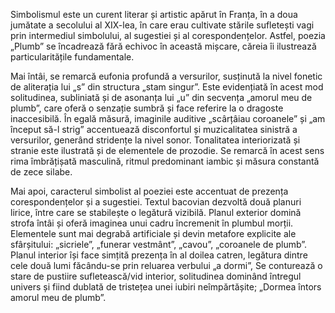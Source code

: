 Simbolismul este un curent literar și artistic apărut în Franța, în a doua jumătate a secolului al XIX-lea, în care erau cultivate stările sufletești vagi prin intermediul simbolului, al sugestiei și al corespondențelor. Astfel, poezia „Plumb” se încadrează fără echivoc în această mișcare, căreia îi ilustrează particularitățile fundamentale.

Mai întâi, se remarcă eufonia profundă a versurilor, susținută la nivel fonetic de aliterația lui „s” din structura „stam singur”. Este evidențiată în acest mod solitudinea, subliniată și de asonanța lui „u” din secvența „amorul meu de plumb”, care oferă o senzație sumbră și face referire la o dragoste inaccesibilă. În egală măsură, imaginile auditive „scârțâiau coroanele” și „am început să-l strig” accentuează disconfortul și muzicalitatea sinistră a versurilor, generând stridențe la nivel sonor. Tonalitatea interiorizată și stranie este ilustrată și de elementele de prozodie. Se remarcă în acest sens rima îmbrățișată masculină, ritmul predominant iambic și măsura constantă de zece silabe.

Mai apoi, caracterul simbolist al poeziei este accentuat de prezența corespondențelor și a sugestiei. Textul bacovian dezvoltă două planuri lirice, între care se stabilește o legătură vizibilă. Planul exterior domină strofa întâi și oferă imaginea unui cadru încremenit în plumbul morții. Elementele sunt mai degrabă artificiale și devin metafore explicite ale sfârșitului: „sicriele”, „funerar vestmânt”, „cavou”, „coroanele de plumb”. Planul interior își face simțită prezența în al doilea catren, legătura dintre cele două lumi făcându-se prin reluarea verbului „a dormi”, Se conturează o stare de pustiire sufletească/vid interior, solitudinea dominând întregul univers și fiind dublată de tristețea unei iubiri neîmpărtășite; „Dormea întors amorul meu de plumb”.
